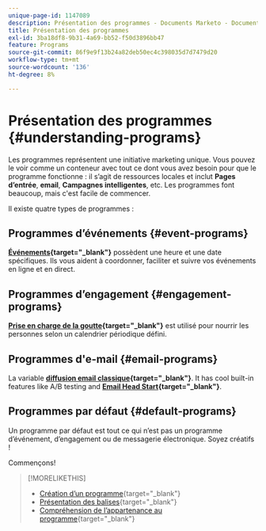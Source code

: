 ```yaml
---
unique-page-id: 1147089
description: Présentation des programmes - Documents Marketo - Documentation du produit
title: Présentation des programmes
exl-id: 3ba18df8-9b31-4a69-bb52-f50d3896bb47
feature: Programs
source-git-commit: 86f9e9f13b24a82deb50ec4c398035d7d7479d20
workflow-type: tm+mt
source-wordcount: '136'
ht-degree: 8%

---
```


# Présentation des programmes {#understanding-programs}

Les programmes représentent une initiative marketing unique. Vous pouvez le voir comme un conteneur avec tout ce dont vous avez besoin pour que le programme fonctionne : il s’agit de ressources locales et inclut **Pages d’entrée**, **email**, **Campagnes intelligentes**, etc. Les programmes font beaucoup, mais c&#39;est facile de commencer.

Il existe quatre types de programmes :

## Programmes d’événements {#event-programs}

**[Événements](/help/marketo/product-docs/demand-generation/events/understanding-events/understanding-event-programs.md){target="_blank"}** possèdent une heure et une date spécifiques. Ils vous aident à coordonner, faciliter et suivre vos événements en ligne et en direct.

## Programmes d’engagement {#engagement-programs}

**[Prise en charge de la goutte](/help/marketo/product-docs/email-marketing/drip-nurturing/creating-an-engagement-program/understanding-engagement-programs.md){target="_blank"}** est utilisé pour nourrir les personnes selon un calendrier périodique défini.

## Programmes d&#39;e-mail {#email-programs}

La variable **[diffusion email classique](/help/marketo/product-docs/email-marketing/email-programs/creating-an-email-program/understanding-email-programs.md){target="_blank"}**. It has cool built-in features like A/B testing and **[Email Head Start](/help/marketo/product-docs/email-marketing/email-programs/email-program-actions/head-start-for-email-programs.md){target="_blank"}**.

## Programmes par défaut {#default-programs}

Un programme par défaut est tout ce qui n’est pas un programme d’événement, d’engagement ou de messagerie électronique. Soyez créatifs !

Commençons!

>[!MORELIKETHIS]
>
>* [Création d’un programme](/help/marketo/product-docs/email-marketing/email-programs/creating-an-email-program/create-an-email-program.md){target="_blank"}
>* [Présentation des balises](/help/marketo/product-docs/core-marketo-concepts/programs/working-with-programs/understanding-tags.md){target="_blank"}
>* [Compréhension de l’appartenance au programme](/help/marketo/product-docs/core-marketo-concepts/programs/creating-programs/understanding-program-membership.md){target="_blank"}
